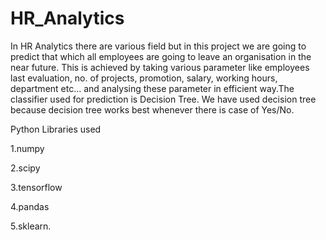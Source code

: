 # HR_Analytics

In HR Analytics there are various field but in this project we
are going to predict that which all employees are going to leave an
organisation in the near future. This is achieved by taking various
parameter like employees last evaluation, no. of projects, promotion, salary,
working hours, department etc... and analysing these parameter in efficient
way.The classifier used for prediction is Decision Tree. We have used decision tree because
decision tree works best whenever there is case of Yes/No. 

Python Libraries used

1.numpy

2.scipy

3.tensorflow

4.pandas

5.sklearn.
